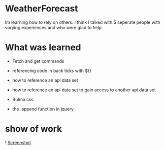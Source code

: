 # WeatherForecast

Im learning how to rely on others. I think I talked with 5 seperate people with varying experiences and who were glad to help. 

# What was learned

* Fetch and get commands

* referencing code in back ticks with ${} 

* how to reference an api data set

* how to reference an api data set to gain access to another api data set

* Bulma css

* the .append function in jquery

# show of work

! [Screenshot](assets/images/screenshot(3).png)

